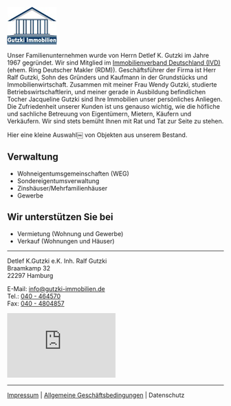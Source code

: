 ![alt text][logo]

[logo]: https://github.com/jackieGut/jackieGut.github.io/raw/master/assets/images/gutzki_logo.jpg "Gutzki Immobilien"

Unser Familienunternehmen wurde von Herrn Detlef K. Gutzki im Jahre 1967 gegründet. 
Wir sind Mitglied im [Immobilienverband Deutschland (IVD)](https://nord.ivd.net/) (ehem. Ring Deutscher Makler (RDM)).
Geschäftsführer der Firma ist Herr Ralf Gutzki, Sohn des Gründers und Kaufmann in der
Grundstücks und Immobilienwirtschaft.
Zusammen mit meiner Frau Wendy Gutzki, studierte Betriebswirtschaftlerin, und meiner gerade in Ausbildung befindlichen Tocher Jacqueline Gutzki sind Ihre Immobilien unser persönliches Anliegen.
Die Zufriedenheit unserer Kunden ist uns genauso wichtig, wie die höfliche und sachliche Betreuung von Eigentümern, Mietern, Käufern und Verkäufern. Wir sind stets bemüht Ihnen mit Rat und Tat zur Seite zu stehen.

Hier eine kleine Auswahl￼ von Objekten aus unserem Bestand.

## Verwaltung

- Wohneigentumsgemeinschaften (WEG)
- Sondereigentumsverwaltung
- Zinshäuser/Mehrfamilienhäuser
- Gewerbe

## Wir unterstützen Sie bei

- Vermietung (Wohnung und Gewerbe)
- Verkauf (Wohnungen und Häuser)


***


Detlef K.Gutzki e.K. Inh. Ralf Gutzki  
Braamkamp 32  
22297 Hamburg  

E-Mail: info@gutzki-immobilien.de  
Tel.: [040 - 464570](tel:04046570)  
Fax: [040 - 4804857](tel:0404804857)  

<iframe
src="https://www.google.com/maps/embed?pb=!1m14!1m8!1m3!1d9470.247207600178!2d10.00036!3d53.60128!3m2!1i1024!2i768!4f13.1!3m3!1m2!1s0x0%3A0xfd8d7a52e3ca2449!2sDetlef+K.+Gutzki+e.+K.+Inh.+Ralf+Gutzki!5e0!3m2!1sen!2sde!4v1550415717896"
width="50%"
height="25%"
frameborder="0"
style="border:0"
allowfullscreen>
</iframe>


***

[Impressum](https://jackiegut.github.io/subpages/impressum)   | [Allgemeine Geschäftsbedingungen](https://jackiegut.github.io/subpages/agb)   | Datenschutz
